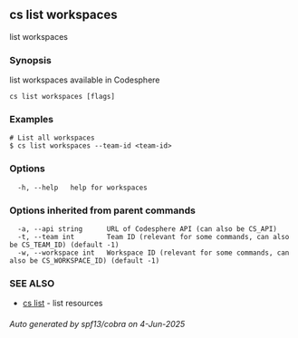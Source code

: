 ## cs list workspaces

list workspaces

### Synopsis

list workspaces available in Codesphere

```
cs list workspaces [flags]
```

### Examples

```
# List all workspaces
$ cs list workspaces --team-id <team-id>
```

### Options

```
  -h, --help   help for workspaces
```

### Options inherited from parent commands

```
  -a, --api string      URL of Codesphere API (can also be CS_API)
  -t, --team int        Team ID (relevant for some commands, can also be CS_TEAM_ID) (default -1)
  -w, --workspace int   Workspace ID (relevant for some commands, can also be CS_WORKSPACE_ID) (default -1)
```

### SEE ALSO

* [cs list](cs_list.md)	 - list resources

###### Auto generated by spf13/cobra on 4-Jun-2025

